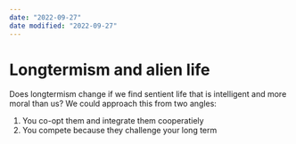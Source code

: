 ```yaml
---
date: "2022-09-27"
date modified: "2022-09-27"
---
```


# Longtermism and alien life
Does longtermism change if we find sentient life that is intelligent and more moral than us? We could approach this from two angles:
1. You co-opt them and integrate them cooperatiely
2. You compete because they challenge your long term
